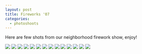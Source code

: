 ```yaml
---
layout: post
title: Fireworks '07
categories:
  - photoshoots
---
```

Here are few shots from our neighborhood firework show, enjoy!

<a href="http://4.bp.blogspot.com/_uTRG_A-YdZY/RoxvGtKnMQI/AAAAAAAAAyo/4wuKb0k0hGk/s1600-h/DSC07549.JPG"><img src="http://4.bp.blogspot.com/_uTRG_A-YdZY/RoxvGtKnMQI/AAAAAAAAAyo/4wuKb0k0hGk/s320/DSC07549.JPG" /></a>
<a href="http://1.bp.blogspot.com/_uTRG_A-YdZY/RoxvG9KnMRI/AAAAAAAAAyw/a9o9kZVMdgw/s1600-h/DSC07550.JPG"><img src="http://1.bp.blogspot.com/_uTRG_A-YdZY/RoxvG9KnMRI/AAAAAAAAAyw/a9o9kZVMdgw/s320/DSC07550.JPG" /></a>
<a href="http://3.bp.blogspot.com/_uTRG_A-YdZY/RoxvHdKnMSI/AAAAAAAAAy4/AnXIfdy61-s/s1600-h/DSC07552.JPG"><img src="http://3.bp.blogspot.com/_uTRG_A-YdZY/RoxvHdKnMSI/AAAAAAAAAy4/AnXIfdy61-s/s320/DSC07552.JPG" /></a>
<a href="http://4.bp.blogspot.com/_uTRG_A-YdZY/RoxvHtKnMTI/AAAAAAAAAzA/Nq50FJnx8ys/s1600-h/DSC07559.JPG"><img src="http://4.bp.blogspot.com/_uTRG_A-YdZY/RoxvHtKnMTI/AAAAAAAAAzA/Nq50FJnx8ys/s320/DSC07559.JPG" /></a>
<a href="http://2.bp.blogspot.com/_uTRG_A-YdZY/RoxuyNKnMLI/AAAAAAAAAyA/PSAVZ0tScRs/s1600-h/DSC07538.JPG"><img src="http://2.bp.blogspot.com/_uTRG_A-YdZY/RoxuyNKnMLI/AAAAAAAAAyA/PSAVZ0tScRs/s320/DSC07538.JPG" /></a>
<a href="http://2.bp.blogspot.com/_uTRG_A-YdZY/RoxuyNKnMMI/AAAAAAAAAyI/srzwfPt48zw/s1600-h/DSC07539.JPG"><img src="http://2.bp.blogspot.com/_uTRG_A-YdZY/RoxuyNKnMMI/AAAAAAAAAyI/srzwfPt48zw/s320/DSC07539.JPG" /></a>
<a href="http://3.bp.blogspot.com/_uTRG_A-YdZY/RoxuydKnMNI/AAAAAAAAAyQ/g31lrgShTPA/s1600-h/DSC07540.JPG"><img src="http://3.bp.blogspot.com/_uTRG_A-YdZY/RoxuydKnMNI/AAAAAAAAAyQ/g31lrgShTPA/s320/DSC07540.JPG" /></a>
<a href="http://3.bp.blogspot.com/_uTRG_A-YdZY/RoxuydKnMOI/AAAAAAAAAyY/r0eZUAjyYXM/s1600-h/DSC07541.JPG"><img src="http://3.bp.blogspot.com/_uTRG_A-YdZY/RoxuydKnMOI/AAAAAAAAAyY/r0eZUAjyYXM/s320/DSC07541.JPG" /></a>
<a href="http://4.bp.blogspot.com/_uTRG_A-YdZY/RoxuytKnMPI/AAAAAAAAAyg/s0u0tLGGauo/s1600-h/DSC07548.JPG"><img src="http://4.bp.blogspot.com/_uTRG_A-YdZY/RoxuytKnMPI/AAAAAAAAAyg/s0u0tLGGauo/s320/DSC07548.JPG" /></a>
<a href="http://4.bp.blogspot.com/_uTRG_A-YdZY/RoxuitKnMGI/AAAAAAAAAxY/Efn5EIXm4_g/s1600-h/DSC07531.JPG"><img src="http://4.bp.blogspot.com/_uTRG_A-YdZY/RoxuitKnMGI/AAAAAAAAAxY/Efn5EIXm4_g/s320/DSC07531.JPG" /></a>
<a href="http://4.bp.blogspot.com/_uTRG_A-YdZY/RoxuitKnMHI/AAAAAAAAAxg/ZsELP7RYt3Q/s1600-h/DSC07532.JPG"><img src="http://4.bp.blogspot.com/_uTRG_A-YdZY/RoxuitKnMHI/AAAAAAAAAxg/ZsELP7RYt3Q/s320/DSC07532.JPG" /></a>
<a href="http://1.bp.blogspot.com/_uTRG_A-YdZY/Roxui9KnMII/AAAAAAAAAxo/QA9287s88bI/s1600-h/DSC07533.JPG"><img src="http://1.bp.blogspot.com/_uTRG_A-YdZY/Roxui9KnMII/AAAAAAAAAxo/QA9287s88bI/s320/DSC07533.JPG" /></a>
<a href="http://1.bp.blogspot.com/_uTRG_A-YdZY/Roxui9KnMJI/AAAAAAAAAxw/4T8SBDcUt3A/s1600-h/DSC07534.JPG"><img src="http://1.bp.blogspot.com/_uTRG_A-YdZY/Roxui9KnMJI/AAAAAAAAAxw/4T8SBDcUt3A/s320/DSC07534.JPG" /></a>
<a href="http://2.bp.blogspot.com/_uTRG_A-YdZY/RoxujNKnMKI/AAAAAAAAAx4/UCxf61BrvN0/s1600-h/DSC07535.JPG"><img src="http://2.bp.blogspot.com/_uTRG_A-YdZY/RoxujNKnMKI/AAAAAAAAAx4/UCxf61BrvN0/s320/DSC07535.JPG" /></a>
